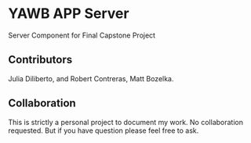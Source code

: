 # YAWB APP Server
Server Component for Final Capstone Project

## Contributors
Julia Diliberto, and Robert Contreras, Matt Bozelka.

## Collaboration
This is strictly a personal project to document my work. No collaboration requested. But if you have question please feel free to ask.
